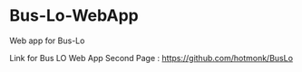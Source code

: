 # Bus-Lo-WebApp
Web app for Bus-Lo

Link for Bus LO Web App Second Page : https://github.com/hotmonk/BusLo
